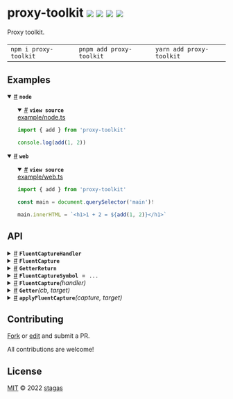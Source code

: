 

<h1>
proxy-toolkit <a href="https://npmjs.org/package/proxy-toolkit"><img src="https://img.shields.io/badge/npm-v1.2.0-F00.svg?colorA=000"/></a> <a href="src"><img src="https://img.shields.io/badge/loc-51-FFF.svg?colorA=000"/></a> <a href="https://cdn.jsdelivr.net/npm/proxy-toolkit@1.2.0/dist/proxy-toolkit.min.js"><img src="https://img.shields.io/badge/brotli-334b-333.svg?colorA=000"/></a> <a href="LICENSE"><img src="https://img.shields.io/badge/license-MIT-F0B.svg?colorA=000"/></a>
</h1>

<p></p>

Proxy toolkit.

<h4>
<table><tr><td title="Triple click to select and copy paste">
<code>npm i proxy-toolkit </code>
</td><td title="Triple click to select and copy paste">
<code>pnpm add proxy-toolkit </code>
</td><td title="Triple click to select and copy paste">
<code>yarn add proxy-toolkit</code>
</td></tr></table>
</h4>

## Examples

<details id="example$node" title="node" open><summary><span><a href="#example$node">#</a></span>  <code><strong>node</strong></code></summary>  <ul>    <details id="source$node" title="node source code" open><summary><span><a href="#source$node">#</a></span>  <code><strong>view source</strong></code></summary>  <a href="example/node.ts">example/node.ts</a>  <p>

```ts
import { add } from 'proxy-toolkit'

console.log(add(1, 2))
```

</p>
</details></ul></details><details id="example$web" title="web" open><summary><span><a href="#example$web">#</a></span>  <code><strong>web</strong></code></summary>  <ul>    <details id="source$web" title="web source code" open><summary><span><a href="#source$web">#</a></span>  <code><strong>view source</strong></code></summary>  <a href="example/web.ts">example/web.ts</a>  <p>

```ts
import { add } from 'proxy-toolkit'

const main = document.querySelector('main')!

main.innerHTML = `<h1>1 + 2 = ${add(1, 2)}</h1>`
```

</p>
</details></ul></details>


## API

<p>  <details id="FluentCaptureHandler$21" title="Interface" ><summary><span><a href="#FluentCaptureHandler$21">#</a></span>  <code><strong>FluentCaptureHandler</strong></code>    </summary>  <a href=""></a>  <ul>        <p>  <details id="callMethod$22" title="Method" ><summary><span><a href="#callMethod$22">#</a></span>  <code><strong>callMethod</strong></code><em>(name, args, ops)</em>    </summary>  <a href=""></a>  <ul>    <p>    <details id="name$24" title="Parameter" ><summary><span><a href="#name$24">#</a></span>  <code><strong>name</strong></code>    </summary>    <ul><p>string</p>        </ul></details><details id="args$25" title="Parameter" ><summary><span><a href="#args$25">#</a></span>  <code><strong>args</strong></code>    </summary>    <ul><p>unknown  []</p>        </ul></details><details id="ops$26" title="Parameter" ><summary><span><a href="#ops$26">#</a></span>  <code><strong>ops</strong></code>    </summary>    <ul><p><a href="#FluentCapture$1">FluentCapture</a></p>        </ul></details>  <p><strong>callMethod</strong><em>(name, args, ops)</em>  &nbsp;=&gt;  <ul>unknown</ul></p></p>    </ul></details></p></ul></details><details id="FluentCapture$1" title="TypeAlias" ><summary><span><a href="#FluentCapture$1">#</a></span>  <code><strong>FluentCapture</strong></code>    </summary>  <a href=""></a>  <ul><p>readonly     [  <code>"get"</code>, string | symbol  ] | readonly     [  <code>"apply"</code>, any  []  ]  [] &amp; {<p>  <details id="origin$3" title="Property" ><summary><span><a href="#origin$3">#</a></span>  <code><strong>origin</strong></code>    </summary>  <a href=""></a>  <ul><p><span>Error</span></p>        </ul></details></p>}</p>        </ul></details><details id="GetterReturn$7" title="TypeAlias" ><summary><span><a href="#GetterReturn$7">#</a></span>  <code><strong>GetterReturn</strong></code>    </summary>  <a href=""></a>  <ul><p>{}</p>        </ul></details><details id="FluentCaptureSymbol$20" title="Variable" ><summary><span><a href="#FluentCaptureSymbol$20">#</a></span>  <code><strong>FluentCaptureSymbol</strong></code>  <span><span>&nbsp;=&nbsp;</span>  <code>...</code></span>  </summary>  <a href=""></a>  <ul><p>typeof   <a href="#FluentCaptureSymbol$20">FluentCaptureSymbol</a></p>        </ul></details><details id="FluentCapture$4" title="Function" ><summary><span><a href="#FluentCapture$4">#</a></span>  <code><strong>FluentCapture</strong></code><em>(handler)</em>    </summary>  <a href=""></a>  <ul>    <p>    <details id="handler$6" title="Parameter" ><summary><span><a href="#handler$6">#</a></span>  <code><strong>handler</strong></code>    </summary>    <ul><p><a href="#FluentCaptureHandler$21">FluentCaptureHandler</a></p>        </ul></details>  <p><strong>FluentCapture</strong><em>(handler)</em>  &nbsp;=&gt;  <ul>any</ul></p></p>    </ul></details><details id="Getter$12" title="Function" ><summary><span><a href="#Getter$12">#</a></span>  <code><strong>Getter</strong></code><em>(cb, target)</em>    </summary>  <a href=""></a>  <ul>    <p>    <details id="cb$15" title="Function" ><summary><span><a href="#cb$15">#</a></span>  <code><strong>cb</strong></code><em>(key)</em>    </summary>    <ul>    <p>    <details id="key$18" title="Parameter" ><summary><span><a href="#key$18">#</a></span>  <code><strong>key</strong></code>    </summary>    <ul><p>string</p>        </ul></details>  <p><strong>cb</strong><em>(key)</em>  &nbsp;=&gt;  <ul><a href="#T$14">T</a></ul></p></p>    </ul></details><details id="target$19" title="Parameter" ><summary><span><a href="#target$19">#</a></span>  <code><strong>target</strong></code>  <span><span>&nbsp;=&nbsp;</span>  <code>{}</code></span>  </summary>    <ul><p>any</p>        </ul></details>  <p><strong>Getter</strong>&lt;<span>T</span>&gt;<em>(cb, target)</em>  &nbsp;=&gt;  <ul><a href="#GetterReturn$7">GetterReturn</a>&lt;<a href="#T$14">T</a>&gt;</ul></p></p>    </ul></details><details id="applyFluentCapture$27" title="Function" ><summary><span><a href="#applyFluentCapture$27">#</a></span>  <code><strong>applyFluentCapture</strong></code><em>(capture, target)</em>    </summary>  <a href=""></a>  <ul>    <p>    <details id="capture$29" title="Parameter" ><summary><span><a href="#capture$29">#</a></span>  <code><strong>capture</strong></code>    </summary>    <ul><p><a href="#FluentCapture$1">FluentCapture</a></p>        </ul></details><details id="target$30" title="Parameter" ><summary><span><a href="#target$30">#</a></span>  <code><strong>target</strong></code>    </summary>    <ul><p>any</p>        </ul></details>  <p><strong>applyFluentCapture</strong><em>(capture, target)</em>  &nbsp;=&gt;  <ul>any</ul></p></p>    </ul></details></p>



## Contributing

[Fork](https://github.com/stagas/proxy-toolkit/fork) or [edit](https://github.dev/stagas/proxy-toolkit) and submit a PR.

All contributions are welcome!

## License

<a href="LICENSE">MIT</a> &copy; 2022 [stagas](https://github.com/stagas)
